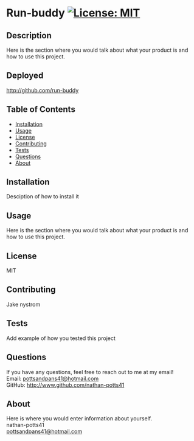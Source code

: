 # Run-buddy [![License: MIT](https://img.shields.io/badge/License-MIT-yellow.svg)](https://opensource.org/licenses/MIT)
  
  ## Description
  Here is the section where you would talk about what your product is and how to use this project.

  ## Deployed
  http://github.com/run-buddy

  ## Table of Contents
  - [Installation](#installation)
  - [Usage](#usage)
  - [License](#license)
  - [Contributing](#contributing)
  - [Tests](#tests)
  - [Questions](#questions)
  - [About](#about)

  ## Installation
  Desciption of how to install it  

  ## Usage
  Here is the section where you would talk about what your product is and how to use this project.

  ## License
  MIT

  ## Contributing
  Jake nystrom

  ## Tests
  Add example of how you tested this project  

  ## Questions
  If you have any questions, feel free to reach out to me at my email!   
  Email: pottsandpans41@hotmail.com  
  GitHub: http://www.github.com/nathan-potts41

  ## About 

  Here is where you would enter information about yourself.  
  nathan-potts41  
  pottsandpans41@hotmail.com  

